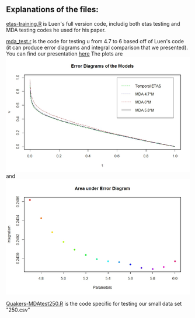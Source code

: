 Explanations of the files:  
----  
[etas-training.R](etas-training.R) is Luen's full version code, includig both etas testing and MDA testing codes he used for his paper.  

[mda_test.r](mda_test.r) is the code for testing u from 4.7 to 6 based off of Luen's code (it can produce error diagrams and integral comparison that we presented).
You can find our presentation [here](http://bit.ly/18tRAmj)
The plots are ![](Rplot.jpeg) and ![](Rplot02.jpeg)

[Quakers-MDAtest250.R](Quakers-MDAtest250.R) is the code specific for testing our small data set "250.csv"  
